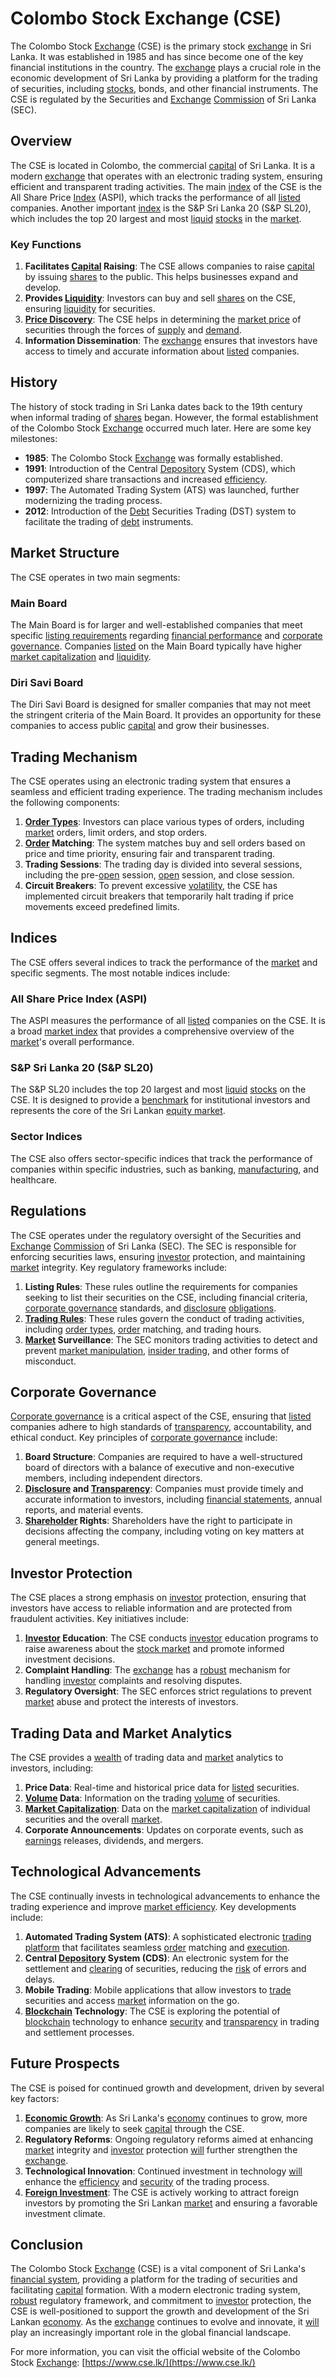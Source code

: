 # Colombo Stock Exchange (CSE)

The Colombo Stock [Exchange](../e/exchange.md) (CSE) is the primary stock [exchange](../e/exchange.md) in Sri Lanka. It was established in 1985 and has since become one of the key financial institutions in the country. The [exchange](../e/exchange.md) plays a crucial role in the economic development of Sri Lanka by providing a platform for the trading of securities, including [stocks](../s/stock.md), bonds, and other financial instruments. The CSE is regulated by the Securities and [Exchange](../e/exchange.md) [Commission](../c/commission.md) of Sri Lanka (SEC).

## Overview

The CSE is located in Colombo, the commercial [capital](../c/capital.md) of Sri Lanka. It is a modern [exchange](../e/exchange.md) that operates with an electronic trading system, ensuring efficient and transparent trading activities. The main [index](../i/index_instrument.md) of the CSE is the All Share Price [Index](../i/index_instrument.md) (ASPI), which tracks the performance of all [listed](../l/listed.md) companies. Another important [index](../i/index_instrument.md) is the S&P Sri Lanka 20 (S&P SL20), which includes the top 20 largest and most [liquid](../l/liquid.md) [stocks](../s/stock.md) in the [market](../m/market.md).

### Key Functions

1. **Facilitates [Capital](../c/capital.md) Raising**: The CSE allows companies to raise [capital](../c/capital.md) by issuing [shares](../s/shares.md) to the public. This helps businesses expand and develop.
2. **Provides [Liquidity](../l/liquidity.md)**: Investors can buy and sell [shares](../s/shares.md) on the CSE, ensuring [liquidity](../l/liquidity.md) for securities.
3. **[Price Discovery](../p/price_discovery.md)**: The CSE helps in determining the [market price](../m/market_price.md) of securities through the forces of [supply](../s/supply.md) and [demand](../d/demand.md).
4. **Information Dissemination**: The [exchange](../e/exchange.md) ensures that investors have access to timely and accurate information about [listed](../l/listed.md) companies.

## History

The history of stock trading in Sri Lanka dates back to the 19th century when informal trading of [shares](../s/shares.md) began. However, the formal establishment of the Colombo Stock [Exchange](../e/exchange.md) occurred much later. Here are some key milestones:

- **1985**: The Colombo Stock [Exchange](../e/exchange.md) was formally established.
- **1991**: Introduction of the Central [Depository](../d/depository.md) System (CDS), which computerized share transactions and increased [efficiency](../e/efficiency.md).
- **1997**: The Automated Trading System (ATS) was launched, further modernizing the trading process.
- **2012**: Introduction of the [Debt](../d/debt.md) Securities Trading (DST) system to facilitate the trading of [debt](../d/debt.md) instruments.

## Market Structure

The CSE operates in two main segments:

### Main Board

The Main Board is for larger and well-established companies that meet specific [listing requirements](../l/listing_requirements.md) regarding [financial performance](../f/financial_performance.md) and [corporate governance](../c/corporate_governance.md). Companies [listed](../l/listed.md) on the Main Board typically have higher [market capitalization](../m/market_capitalization.md) and [liquidity](../l/liquidity.md).

### Diri Savi Board

The Diri Savi Board is designed for smaller companies that may not meet the stringent criteria of the Main Board. It provides an opportunity for these companies to access public [capital](../c/capital.md) and grow their businesses.

## Trading Mechanism

The CSE operates using an electronic trading system that ensures a seamless and efficient trading experience. The trading mechanism includes the following components:

1. **[Order Types](../o/order_types_in_trading.md)**: Investors can place various types of orders, including [market](../m/market.md) orders, limit orders, and stop orders.
2. **[Order](../o/order.md) Matching**: The system matches buy and sell orders based on price and time priority, ensuring fair and transparent trading.
3. **Trading Sessions**: The trading day is divided into several sessions, including the pre-[open](../o/open.md) session, [open](../o/open.md) session, and close session.
4. **Circuit Breakers**: To prevent excessive [volatility](../v/volatility.md), the CSE has implemented circuit breakers that temporarily halt trading if price movements exceed predefined limits.

## Indices

The CSE offers several indices to track the performance of the [market](../m/market.md) and specific segments. The most notable indices include:

### All Share Price Index (ASPI)

The ASPI measures the performance of all [listed](../l/listed.md) companies on the CSE. It is a broad [market index](../m/market_index.md) that provides a comprehensive overview of the [market](../m/market.md)'s overall performance.

### S&P Sri Lanka 20 (S&P SL20)

The S&P SL20 includes the top 20 largest and most [liquid](../l/liquid.md) [stocks](../s/stock.md) on the CSE. It is designed to provide a [benchmark](../b/benchmark.md) for institutional investors and represents the core of the Sri Lankan [equity market](../e/equity_market.md).

### Sector Indices

The CSE also offers sector-specific indices that track the performance of companies within specific industries, such as banking, [manufacturing](../m/manufacturing.md), and healthcare.

## Regulations

The CSE operates under the regulatory oversight of the Securities and [Exchange](../e/exchange.md) [Commission](../c/commission.md) of Sri Lanka (SEC). The SEC is responsible for enforcing securities laws, ensuring [investor](../i/investor.md) protection, and maintaining [market](../m/market.md) integrity. Key regulatory frameworks include:

1. **Listing Rules**: These rules outline the requirements for companies seeking to list their securities on the CSE, including financial criteria, [corporate governance](../c/corporate_governance.md) standards, and [disclosure](../d/disclosure.md) [obligations](../o/obligation.md).
2. **[Trading Rules](../t/trading_rules.md)**: These rules govern the conduct of trading activities, including [order types](../o/order_types_in_trading.md), [order](../o/order.md) matching, and trading hours.
3. **[Market](../m/market.md) Surveillance**: The SEC monitors trading activities to detect and prevent [market manipulation](../m/market_manipulation.md), [insider trading](../i/insider.md), and other forms of misconduct.

## Corporate Governance

[Corporate governance](../c/corporate_governance.md) is a critical aspect of the CSE, ensuring that [listed](../l/listed.md) companies adhere to high standards of [transparency](../t/transparency.md), accountability, and ethical conduct. Key principles of [corporate governance](../c/corporate_governance.md) include:

1. **Board Structure**: Companies are required to have a well-structured board of directors with a balance of executive and non-executive members, including independent directors.
2. **[Disclosure](../d/disclosure.md) and [Transparency](../t/transparency.md)**: Companies must provide timely and accurate information to investors, including [financial statements](../f/financial_statements.md), annual reports, and material events.
3. **[Shareholder](../s/shareholder.md) Rights**: Shareholders have the right to participate in decisions affecting the company, including voting on key matters at general meetings.

## Investor Protection

The CSE places a strong emphasis on [investor](../i/investor.md) protection, ensuring that investors have access to reliable information and are protected from fraudulent activities. Key initiatives include:

1. **[Investor](../i/investor.md) Education**: The CSE conducts [investor](../i/investor.md) education programs to raise awareness about the [stock market](../s/stock_market.md) and promote informed investment decisions.
2. **Complaint Handling**: The [exchange](../e/exchange.md) has a [robust](../r/robust.md) mechanism for handling [investor](../i/investor.md) complaints and resolving disputes.
3. **Regulatory Oversight**: The SEC enforces strict regulations to prevent [market](../m/market.md) abuse and protect the interests of investors.

## Trading Data and Market Analytics

The CSE provides a [wealth](../w/wealth.md) of trading data and [market](../m/market.md) analytics to investors, including:

1. **Price Data**: Real-time and historical price data for [listed](../l/listed.md) securities.
2. **[Volume](../v/volume.md) Data**: Information on the trading [volume](../v/volume.md) of securities.
3. **[Market Capitalization](../m/market_capitalization.md)**: Data on the [market capitalization](../m/market_capitalization.md) of individual securities and the overall [market](../m/market.md).
4. **Corporate Announcements**: Updates on corporate events, such as [earnings](../e/earnings.md) releases, dividends, and mergers.

## Technological Advancements

The CSE continually invests in technological advancements to enhance the trading experience and improve [market efficiency](../m/market_efficiency.md). Key developments include:

1. **Automated Trading System (ATS)**: A sophisticated electronic [trading platform](../t/trading_platform.md) that facilitates seamless [order](../o/order.md) matching and [execution](../e/execution.md).
2. **Central [Depository](../d/depository.md) System (CDS)**: An electronic system for the settlement and [clearing](../c/clearing.md) of securities, reducing the [risk](../r/risk.md) of errors and delays.
3. **Mobile Trading**: Mobile applications that allow investors to [trade](../t/trade.md) securities and access [market](../m/market.md) information on the go.
4. **[Blockchain](../b/blockchain_in_trading.md) Technology**: The CSE is exploring the potential of [blockchain](../b/blockchain_in_trading.md) technology to enhance [security](../s/security.md) and [transparency](../t/transparency.md) in trading and settlement processes.

## Future Prospects

The CSE is poised for continued growth and development, driven by several key factors:

1. **[Economic Growth](../e/economic_growth.md)**: As Sri Lanka's [economy](../e/economy.md) continues to grow, more companies are likely to seek [capital](../c/capital.md) through the CSE.
2. **Regulatory Reforms**: Ongoing regulatory reforms aimed at enhancing [market](../m/market.md) integrity and [investor](../i/investor.md) protection [will](../w/will.md) further strengthen the [exchange](../e/exchange.md).
3. **Technological Innovation**: Continued investment in technology [will](../w/will.md) enhance the [efficiency](../e/efficiency.md) and [security](../s/security.md) of the trading process.
4. **[Foreign Investment](../f/foreign_investment.md)**: The CSE is actively working to attract foreign investors by promoting the Sri Lankan [market](../m/market.md) and ensuring a favorable investment climate.

## Conclusion

The Colombo Stock [Exchange](../e/exchange.md) (CSE) is a vital component of Sri Lanka's [financial system](../f/financial_system.md), providing a platform for the trading of securities and facilitating [capital](../c/capital.md) formation. With a modern electronic trading system, [robust](../r/robust.md) regulatory framework, and commitment to [investor](../i/investor.md) protection, the CSE is well-positioned to support the growth and development of the Sri Lankan [economy](../e/economy.md). As the [exchange](../e/exchange.md) continues to evolve and innovate, it [will](../w/will.md) play an increasingly important role in the global financial landscape.

For more information, you can visit the official website of the Colombo Stock [Exchange](../e/exchange.md):
[https://www.cse.lk/](https://www.cse.lk/)